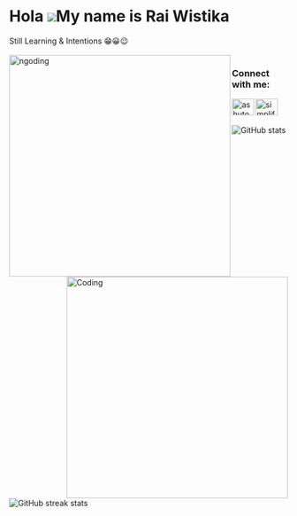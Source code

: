 Hola ![](https://user-images.githubusercontent.com/18350557/176309783-0785949b-9127-417c-8b55-ab5a4333674e.gif)My name is Rai Wistika
===================================================================================================================================
Still Learning & Intentions 😁😀😉
<br><br>
<img align = "left" alt="ngoding" width="400"  src="https://camo.githubusercontent.com/8bf6f6d78abc81fcf9c49f10649423e73ea44bc248e83aaae8759d401c829a84/68747470733a2f2f70687973696373677572756b756c2e66696c65732e776f726470726573732e636f6d2f323031392f30322f6368617261637465722d312e676966">

<h3 align="left">Connect with me:</h3>
<p align="left">
<a href="https://www.linkedin.com/in/ketut-gede-rai-wistika-putra-095303237/" target="blank"><img align="left" src="https://raw.githubusercontent.com/rahuldkjain/github-profile-readme-generator/master/src/images/icons/Social/linked-in-alt.svg" alt="ashutosh mishra" height="30" width="40" /></a>
<a href="https://www.instagram.com/" target="blank"><img align="left" src="https://raw.githubusercontent.com/rahuldkjain/github-profile-readme-generator/master/src/images/icons/Social/instagram.svg" alt="simplified_learner" height="30" width="40" /></a>

<img align="right" alt="Coding" width="400"  src="https://media.tenor.com/rePDfDWO3XoAAAAd/hacking.gif">
<br><br>



![GitHub stats](https://github-readme-stats.vercel.app/api?username=goznt&show_icons=true&count_private=true)

![GitHub streak stats](https://github-readme-streak-stats.herokuapp.com/?user=goznt)


